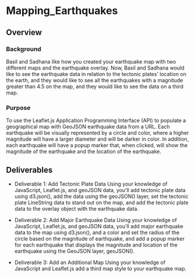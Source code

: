 # Mapping_Earthquakes


## Overview

### Background
Basil and Sadhana like how you created your earthquake map with two different maps and the earthquake overlay. Now, Basil and Sadhana would like to see the earthquake data in relation to the tectonic plates’ location on the earth, and they would like to see all the earthquakes with a magnitude greater than 4.5 on the map, and they would like to see the data on a third map.

### Purpose
To use the Leaflet.js Application Programming Interface (API) to populate a geographical map with GeoJSON earthquake data from a URL. Each earthquake will be visually represented by a circle and color, where a higher magnitude will have a larger diameter and will be darker in color. In addition, each earthquake will have a popup marker that, when clicked, will show the magnitude of the earthquake and the location of the earthquake.

## Deliverables

- Deliverable 1: Add Tectonic Plate Data
Using your knowledge of JavaScript, Leaflet.js, and geoJSON data, you’ll add tectonic plate data using d3.json(), add the data using the geoJSON() layer, set the tectonic plate LineString data to stand out on the map, and add the tectonic plate data to the overlay object with the earthquake data.


- Deliverable 2: Add Major Earthquake Data
Using your knowledge of JavaScript, Leaflet.js, and geoJSON data, you’ll add major earthquake data to the map using d3.json(), and a color and set the radius of the circle based on the magnitude of earthquake, and add a popup marker for each earthquake that displays the magnitude and location of the earthquake using the GeoJSON layer, geoJSON().


- Deliverable 3: Add an Additional Map
Using your knowledge of JavaScript and Leaflet.js add a third map style to your earthquake map.

